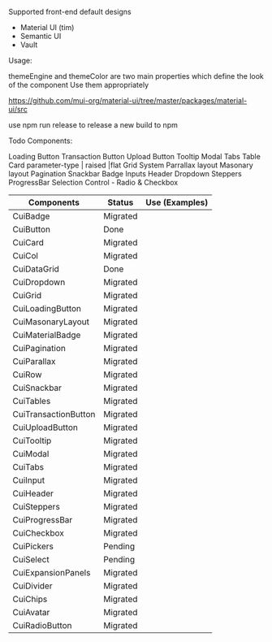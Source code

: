 Supported front-end default designs

- Material UI (tim)
- Semantic UI
- Vault

Usage:

themeEngine and themeColor are two main properties which define the look of the component
Use them appropriately

https://github.com/mui-org/material-ui/tree/master/packages/material-ui/src

use npm run release to release a new build to npm

Todo Components:

Loading Button
Transaction Button
Upload Button
Tooltip
Modal
Tabs
Table
Card parameter-type | raised |flat
Grid System
Parrallax layout
Masonary layout
Pagination
Snackbar
Badge
Inputs
Header
Dropdown
Steppers
ProgressBar
Selection Control - Radio & Checkbox

| Components           | Status   | Use (Examples) |
| -------------------- | -------- | -------------- |
| CuiBadge             | Migrated |                |
| CuiButton            | Done     |                |
| CuiCard              | Migrated |                |
| CuiCol               | Migrated |                |
| CuiDataGrid          | Done     |                |
| CuiDropdown          | Migrated |                |
| CuiGrid              | Migrated |                |
| CuiLoadingButton     | Migrated |                |
| CuiMasonaryLayout    | Migrated |                |
| CuiMaterialBadge     | Migrated |                |
| CuiPagination        | Migrated |                |
| CuiParallax          | Migrated |                |
| CuiRow               | Migrated |                |
| CuiSnackbar          | Migrated |                |
| CuiTables            | Migrated |                |
| CuiTransactionButton | Migrated |                |
| CuiUploadButton      | Migrated |                |
| CuiTooltip           | Migrated |                |
| CuiModal             | Migrated |                |
| CuiTabs              | Migrated |                |
| CuiInput             | Migrated |                |
| CuiHeader            | Migrated |                |
| CuiSteppers          | Migrated |                |
| CuiProgressBar       | Migrated |                |
| CuiCheckbox          | Migrated |                |
| CuiPickers           | Pending  |                |
| CuiSelect            | Pending  |                |
| CuiExpansionPanels   | Migrated |                |
| CuiDivider           | Migrated |                |
| CuiChips             | Migrated |                |
| CuiAvatar            | Migrated |                |
| CuiRadioButton       | Migrated |                |
